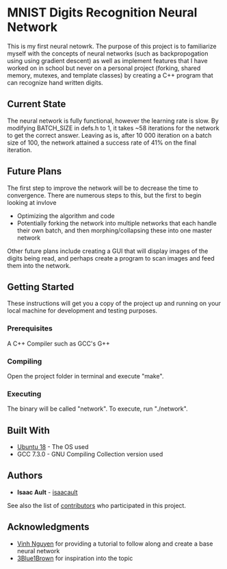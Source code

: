 # MNIST Digits Recognition Neural Network

This is my first neural netowrk. The purpose of this project is to familiarize myself with the concepts of neural networks (such as backpropogation using using gradient descent) as well as implement features that I have worked on in school but never on a personal project (forking, shared memory, mutexes, and template classes) by creating a C++ program that can recognize hand written digits.

## Current State

The neural network is fully functional, however the learning rate is slow. By modifying BATCH_SIZE in defs.h to 1, it takes ~58 iterations for the network to get the correct answer. Leaving as is, after 10 000 iteration on a batch size of 100, the network attained a success rate of 41% on the final iteration.

## Future Plans

The first step to improve the network will be to decrease the time to convergence. There are numerous steps to this, but the first to begin looking at invlove
* Optimizing the algorithm and code
* Potentially forking the network into multiple networks that each handle their own batch, and then morphing/collapsing these into one master network

Other future plans include creating a GUI that will display images of the digits being read, and perhaps create a program to scan images and feed them into the network.

## Getting Started

These instructions will get you a copy of the project up and running on your local machine for development and testing purposes.

### Prerequisites

A C++ Compiler such as GCC's G++


### Compiling

Open the project folder in terminal and execute "make".


### Executing

The binary will be called "network". To execute, run "./network".




## Built With

* [Ubuntu 18](https://www.ubuntu.com/download/desktop) - The OS used
* GCC 7.3.0 - GNU Compiling Collection version used


## Authors

* **Isaac Ault** - [isaacault](https://github.com/isaacault)

See also the list of [contributors](https://github.com/isaacault/MNIST-Digits-Recognition-Neural-Network/contributors) who participated in this project.


## Acknowledgments

* [Vinh Nguyen](https://www.youtube.com/watch?v=KkwX7FkLfug) for providing a tutorial to follow along and create a base neural network
* [3Blue1Brown](https://www.youtube.com/channel/UCYO_jab_esuFRV4b17AJtAw) for inspiration into the topic
